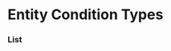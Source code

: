 # Entity Condition Types



### List
<!---
* [Active Power Type](entity_condition_types/active_power_type.md)
* [Equipped Trinket](entity_condition_types/equipped_trinket.md)
* [Evaluate Condition](entity_condition_types/evaluate_condition.md)
* [Resource Percentage](entity_condition_types/resource_percentage.md)
-->